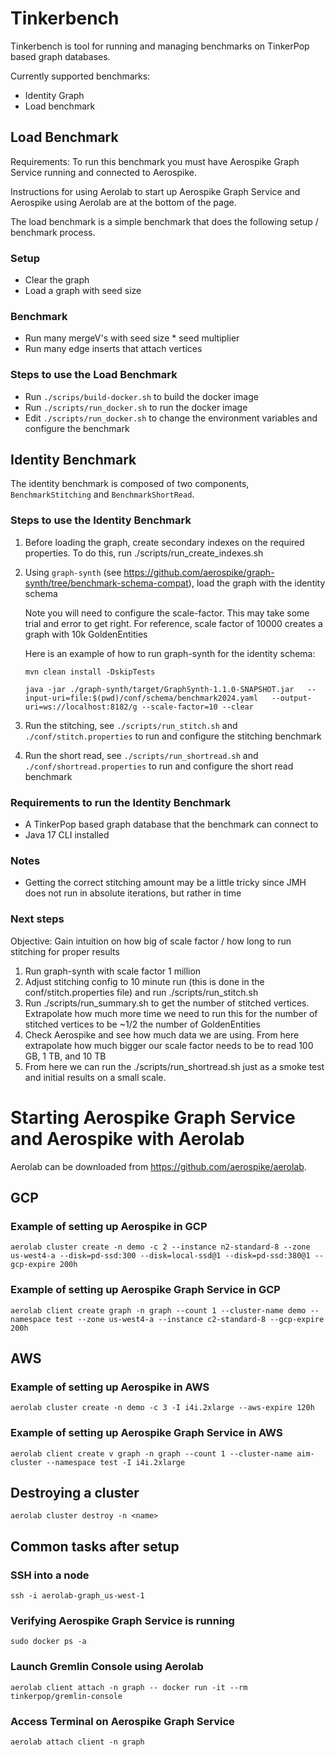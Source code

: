 # Tinkerbench

Tinkerbench is tool for running and managing benchmarks on TinkerPop based graph databases.  

Currently supported benchmarks:
  - Identity Graph
  - Load benchmark

## Load Benchmark

Requirements: To run this benchmark you must have Aerospike Graph Service running and connected to Aerospike.

Instructions for using Aerolab to start up Aerospike Graph Service and Aerospike using Aerolab are at the bottom of the page.

The load benchmark is a simple benchmark that does the following setup / benchmark process.

### Setup
- Clear the graph
- Load a graph with seed size

### Benchmark
- Run many mergeV's with seed size * seed multiplier
- Run many edge inserts that attach vertices

### Steps to use the Load Benchmark
- Run `./scrips/build-docker.sh` to build the docker image
- Run `./scripts/run_docker.sh` to run the docker image
- Edit `./scripts/run_docker.sh` to change the environment variables and configure the benchmark

## Identity Benchmark

The identity benchmark is composed of two components, `BenchmarkStitching` and `BenchmarkShortRead`.

### Steps to use the Identity Benchmark

1. Before loading the graph, create secondary indexes on the required properties. To do this, run ./scripts/run_create_indexes.sh
2. Using `graph-synth` (see https://github.com/aerospike/graph-synth/tree/benchmark-schema-compat), load the graph with the identity schema

   Note you will need to configure the scale-factor. This may take some trial and error to get right. For reference, scale factor of 10000 creates a graph with 10k GoldenEntities 

   Here is an example of how to run graph-synth for the identity schema:

   `mvn clean install -DskipTests`

   `java -jar ./graph-synth/target/GraphSynth-1.1.0-SNAPSHOT.jar   --input-uri=file:$(pwd)/conf/schema/benchmark2024.yaml   --output-uri=ws://localhost:8182/g --scale-factor=10 --clear`
3. Run the stitching, see `./scripts/run_stitch.sh` and `./conf/stitch.properties` to run and configure the stitching benchmark
4. Run the short read, see `./scripts/run_shortread.sh` and `./conf/shortread.properties` to run and configure the short read benchmark

### Requirements to run the Identity Benchmark

- A TinkerPop based graph database that the benchmark can connect to
- Java 17 CLI installed

### Notes

- Getting the correct stitching amount may be a little tricky since JMH does not run in absolute iterations, but rather in time


### Next steps

Objective: Gain intuition on how big of scale factor / how long to run stitching for proper results

1. Run graph-synth with scale factor 1 million
2. Adjust stitching config to 10 minute run (this is done in the conf/stitch.properties file) and run ./scripts/run_stitch.sh
3. Run ./scripts/run_summary.sh to get the number of stitched vertices. Extrapolate how much more time we need to run this for the number of stitched vertices to be ~1/2 the number of GoldenEntities
4. Check Aerospike and see how much data we are using. From here extrapolate how much bigger our scale factor needs to be to read 100 GB, 1 TB, and 10 TB
5. From here we can run the ./scripts/run_shortread.sh just as a smoke test and initial results on a small scale.

# Starting Aerospike Graph Service and Aerospike with Aerolab

Aerolab can be downloaded from https://github.com/aerospike/aerolab.

## GCP

### Example of setting up Aerospike in GCP

```
aerolab cluster create -n demo -c 2 --instance n2-standard-8 --zone us-west4-a --disk=pd-ssd:300 --disk=local-ssd@1 --disk=pd-ssd:380@1 --gcp-expire 200h
```

### Example of setting up Aerospike Graph Service in GCP

```
aerolab client create graph -n graph --count 1 --cluster-name demo --namespace test --zone us-west4-a --instance c2-standard-8 --gcp-expire 200h
```

## AWS

### Example of setting up Aerospike in AWS

```
aerolab cluster create -n demo -c 3 -I i4i.2xlarge --aws-expire 120h
```

### Example of setting up Aerospike Graph Service in AWS

```
aerolab client create v graph -n graph --count 1 --cluster-name aim-cluster --namespace test -I i4i.2xlarge
```

## Destroying a cluster

```
aerolab cluster destroy -n <name>
```

## Common tasks after setup

### SSH into a node

```
ssh -i aerolab-graph_us-west-1 
```

### Verifying Aerospike Graph Service is running

```
sudo docker ps -a
```

### Launch Gremlin Console using Aerolab

```
aerolab client attach -n graph -- docker run -it --rm tinkerpop/gremlin-console
```

### Access Terminal on Aerospike Graph Service

```
aerolab attach client -n graph
```